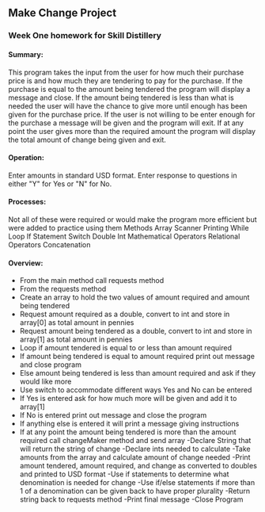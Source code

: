 ## Make Change Project

### Week One homework for Skill Distillery

#### Summary:
This program takes the input from the user for how much their purchase price is and how much they are tendering to pay for the purchase. If the purchase is equal to the amount being tendered the program will display a message and close. If the amount being tendered is less than what is needed the user will have the chance to give more until enough has been given for the purchase price. If the user is not willing to be enter enough for the purchase a message will be given and the program will exit. If at any point the user gives more than the required amount the program will display the total amount of change being given and exit.

#### Operation:
Enter amounts in standard USD format.
Enter response to questions in either "Y" for Yes or "N" for No.

#### Processes:
Not all of these were required or would make the program more efficient  but were added to practice using them
Methods
Array
Scanner
Printing
While Loop
If Statement
Switch
Double
Int
Mathematical Operators
Relational Operators
Concatenation

#### Overview:
- From the main method call requests method
- From the requests method
- Create an array to hold the two values of amount required and amount being tendered
- Request amount required as a double, convert to int and store in array[0] as total amount in pennies
- Request amount being tendered as a double, convert to int and store in array[1] as total amount in pennies
- Loop if amount tendered is equal to or less than amount required
- If amount being tendered is equal to amount required print out message and close program
- Else amount being tendered is less than amount required and ask if they would like more
- Use switch to accommodate different ways Yes and No can be entered
- If Yes is entered ask for how much more will be given and add it to array[1]
- If No is entered print out message and close the program
- If anything else is entered it will print a message giving instructions
- If at any point the amount being tendered is more than the amount required call changeMaker method and send array
-Declare String that will return the string of change
-Declare ints needed to calculate
-Take amounts from the array and calculate amount of change needed
-Print amount tendered, amount required, and change as converted to doubles and printed to USD format
-Use if statements to determine what denomination is needed for change
-Use if/else statements if more than 1 of a denomination can be given back to have proper plurality
-Return string back to requests method
-Print final message
-Close Program
  